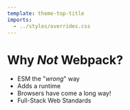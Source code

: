 ```yaml
---
template: theme-top-title
imports:
  - ../styles/overrides.css
---
```


# Why _Not_ Webpack?

- ESM the "_wrong_" way
- Adds a runtime
- Browsers have come a long way!
- Full-Stack Web Standards